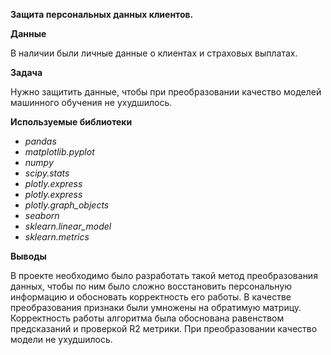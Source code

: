 **Защита персональных данных клиентов.**

**Данные**

В наличии были личные данные о клиентах и страховых выплатах. 
        
**Задача**

Нужно защитить данные, чтобы при преобразовании качество моделей машинного обучения не ухудшилось. 

**Используемые библиотеки**

- *pandas* 
- *matplotlib.pyplot* 
- *numpy* 
- *scipy.stats*
- *plotly.express*
- *plotly.express*
- *plotly.graph_objects*
- *seaborn*
- *sklearn.linear_model*
- *sklearn.metrics*

**Выводы**

В проекте необходимо было разработать такой метод преобразования данных, чтобы по ним было сложно восстановить персональную информацию и обосновать корректность его работы. В качестве преобразования признаки были умножены на обратимую матрицу. Корректность работы алгоритма была обоснована равенством предсказаний и проверкой R2 метрики. При преобразовании качество модели не ухудшилось.

